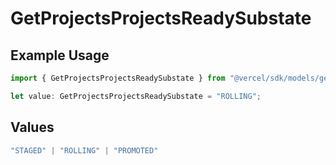 # GetProjectsProjectsReadySubstate

## Example Usage

```typescript
import { GetProjectsProjectsReadySubstate } from "@vercel/sdk/models/getprojectsop.js";

let value: GetProjectsProjectsReadySubstate = "ROLLING";
```

## Values

```typescript
"STAGED" | "ROLLING" | "PROMOTED"
```